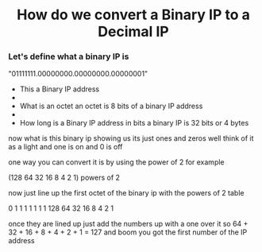 <h1 align="center">
<br>How do we convert a Binary IP to a Decimal IP</br> 
</h1>

### Let's define what a binary IP is

"01111111.00000000.00000000.00000001"
- This a Binary  IP address
- 
- What is an octet an octet is 8 bits of a binary IP address 
-
- How long is a Binary IP address in bits a binary IP is 32 bits or 4 bytes 
 

now what is this binary ip showing us its just ones and zeros well think of it as a light and one is on and 0 is off

one way you can convert it is by using the power of 2 for example 


(128 64 32 16 8 4 2 1) powers of 2 

now just line up the first octet of the binary ip with the powers of 2 table 

 0   1  1  1 1 1 1 1
128 64 32 16 8 4 2 1

once they are lined up just add the numbers up with a one over it so 
64 + 32 + 16 + 8 + 4 + 2 + 1 = 127 and boom you got the first number of the IP address
